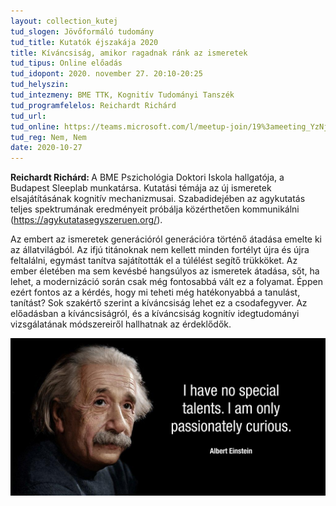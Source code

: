 ```yaml
---
layout: collection_kutej
tud_slogen: Jövőformáló tudomány
tud_title: Kutatók éjszakája 2020
title: Kíváncsiság, amikor ragadnak ránk az ismeretek
tud_tipus: Online előadás
tud_idopont: 2020. november 27. 20:10-20:25
tud_helyszin:
tud_intezmeny: BME TTK, Kognitív Tudományi Tanszék 
tud_programfelelos: Reichardt Richárd
tud_url:
tud_online: https://teams.microsoft.com/l/meetup-join/19%3ameeting_YzNjY2RjNTUtMmIxOS00MjIxLWEyODktOGY5NDlhMGQ1YjY5%40thread.v2/0?context=%7b%22Tid%22%3a%226a3548ab-7570-4271-91a8-58da00697029%22%2c%22Oid%22%3a%225e1b8b85-31ec-4bf8-a6b9-2a98d348d0a2%22%2c%22IsBroadcastMeeting%22%3atrue%7d
tud_reg: Nem, Nem
date: 2020-10-27
---
```

<b>Reichardt Richárd: </b>A BME Pszichológia Doktori Iskola hallgatója, a Budapest Sleeplab munkatársa. Kutatási témája az új ismeretek elsajátításának kognitív mechanizmusai. Szabadidejében az agykutatás teljes spektrumának eredményeit próbálja közérthetően kommunikálni (<a href="https://agykutatasegyszeruen.org/">https://agykutatasegyszeruen.org/</a>).


Az embert az ismeretek generációról generációra történő átadása emelte ki az állatvilágból. Az ifjú titánoknak nem kellett minden fortélyt újra és újra feltalálni, egymást tanítva sajátították el a túlélést segítő trükköket. Az ember életében ma sem kevésbé hangsúlyos az ismeretek átadása, sőt, ha lehet, a modernizáció során csak még fontosabbá vált ez a folyamat. Éppen ezért fontos az a kérdés, hogy mi teheti még hatékonyabbá a tanulást, tanítást? Sok szakértő szerint a kíváncsiság lehet ez a csodafegyver. Az előadásban a kíváncsiságról, és a kíváncsiság kognitív idegtudományi vizsgálatának módszereiről hallhatnak az érdeklődők.


<img src="images/amikor-ragadnak-rank-az-imeretek.jpg" max-width="500" class="center">

